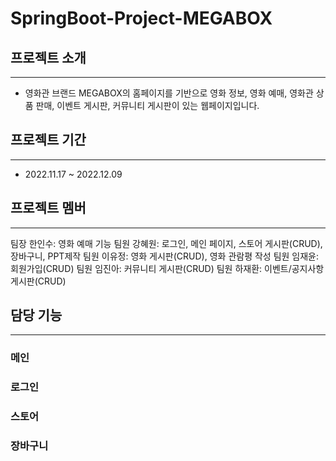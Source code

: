 # SpringBoot-Project-MEGABOX

## 프로젝트 소개
---
- 영화관 브랜드 MEGABOX의 홈페이지를 기반으로 영화 정보, 영화 예매, 영화관 상품 판매, 이벤트 게시판, 커뮤니티 게시판이 있는 웹페이지입니다.

## 프로젝트 기간
---
- 2022.11.17 ~ 2022.12.09

## 프로젝트 멤버
---
팀장 한인수: 영화 예매 기능
팀원 강혜원: 로그인, 메인 페이지, 스토어 게시판(CRUD), 장바구니, PPT제작
팀원 이유정: 영화 게시판(CRUD), 영화 관람평 작성
팀원 임재윤: 회원가입(CRUD)
팀원 임진아: 커뮤니티 게시판(CRUD)
팀원 하재환: 이벤트/공지사항 게시판(CRUD)

## 담당 기능
---
### 메인

### 로그인

### 스토어

### 장바구니
